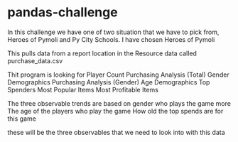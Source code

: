 # pandas-challenge

In this challenge we have one of two situation that we have to pick from, Heroes of Pymoli and Py City Schools. I have chosen Heroes of Pymoli

This pulls data from a report location in the Resource data called purchase_data.csv

Thit program is looking for
Player Count
Purchasing Analysis (Total)
Gender Demographics
Purchasing Analysis (Gender)
Age Demographics
Top Spenders
Most Popular Items
Most Profitable Items

The three observable trends are based on gender who plays the game more
The age of the players who play the game
How old the top spends are for this game

these will be the three observables that we need to look into with this data